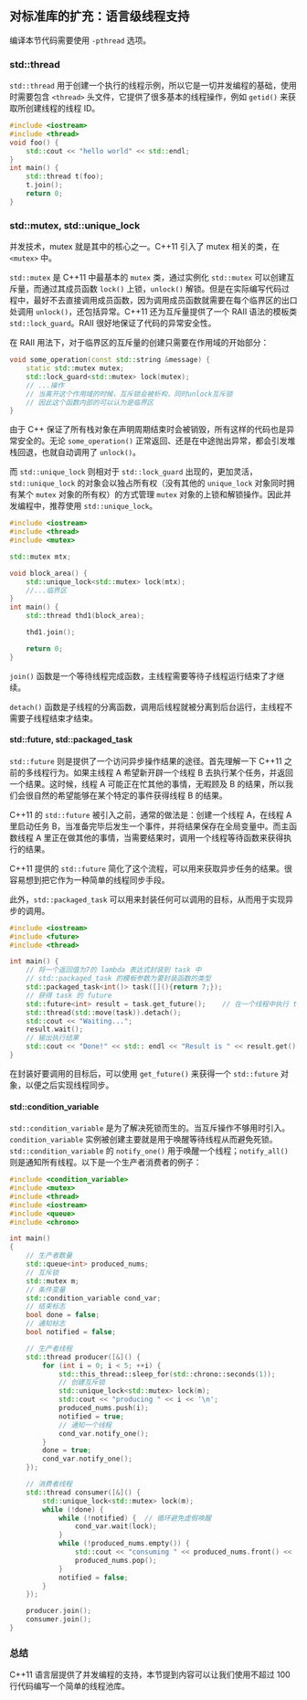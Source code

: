 ## 对标准库的扩充：语言级线程支持

编译本节代码需要使用 `-pthread` 选项。

### std::thread

`std::thread` 用于创建一个执行的线程示例，所以它是一切并发编程的基础，使用时需要包含 `<thread>` 头文件，它提供了很多基本的线程操作，例如 `getid()` 来获取所创建线程的线程 ID。

```c++
#include <iostream>
#include <thread>
void foo() {
    std::cout << "hello world" << std::endl;
}
int main() {
    std::thread t(foo);
    t.join();
    return 0;
}
```

### std::mutex, std::unique_lock

并发技术，mutex 就是其中的核心之一。C++11 引入了 mutex 相关的类，在 `<mutex>` 中。

`std::mutex` 是 C++11 中最基本的 `mutex` 类，通过实例化 `std::mutex` 可以创建互斥量，而通过其成员函数 `lock()` 上锁，`unlock()` 解锁。但是在实际编写代码过程中，最好不去直接调用成员函数，因为调用成员函数就需要在每个临界区的出口处调用 `unlock()`，还包括异常。C++11 还为互斥量提供了一个 RAII 语法的模板类 `std::lock_guard`。RAII 很好地保证了代码的异常安全性。

在 RAII 用法下，对于临界区的互斥量的创建只需要在作用域的开始部分：

```c++
void some_operation(const std::string &message) {
    static std::mutex mutex;
    std::lock_guard<std::mutex> lock(mutex);
    // ...操作
    // 当离开这个作用域的时候，互斥锁会被析构，同时unlock互斥锁
    // 因此这个函数内部的可以认为是临界区
}
```

由于 C++ 保证了所有栈对象在声明周期结束时会被销毁，所有这样的代码也是异常安全的。无论 `some_operation()` 正常返回、还是在中途抛出异常，都会引发堆栈回退，也就自动调用了 `unlock()`。

而 `std::unique_lock` 则相对于 `std::lock_guard` 出现的，更加灵活，`std::unique_lock` 的对象会以独占所有权（没有其他的 `unique_lock` 对象同时拥有某个 `mutex` 对象的所有权）的方式管理 `mutex` 对象的上锁和解锁操作。因此并发编程中，推荐使用 `std::unique_lock`。

```c++
#include <iostream>
#include <thread>
#include <mutex>

std::mutex mtx;

void block_area() {
    std::unique_lock<std::mutex> lock(mtx);
    //...临界区
}
int main() {
    std::thread thd1(block_area);

    thd1.join();

    return 0;
}
```

`join()` 函数是一个等待线程完成函数，主线程需要等待子线程运行结束了才继续。

`detach()` 函数是子线程的分离函数，调用后线程就被分离到后台运行，主线程不需要子线程结束才结束。

#### std::future, std::packaged_task

`std::future` 则是提供了一个访问异步操作结果的途径。首先理解一下 C++11 之前的多线程行为。如果主线程 A 希望新开辟一个线程 B 去执行某个任务，并返回一个结果。这时候，线程 A 可能正在忙其他的事情，无暇顾及 B 的结果，所以我们会很自然的希望能够在某个特定的事件获得线程 B 的结果。

C++11 的 `std::future` 被引入之前，通常的做法是：创建一个线程 A，在线程 A 里启动任务 B，当准备完毕后发生一个事件，并将结果保存在全局变量中。而主函数线程 A 里正在做其他的事情，当需要结果时，调用一个线程等待函数来获得执行的结果。

C++11 提供的 `std::future` 简化了这个流程，可以用来获取异步任务的结果。很容易想到把它作为一种简单的线程同步手段。

此外，`std::packaged_task` 可以用来封装任何可以调用的目标，从而用于实现异步的调用。

```c++
#include <iostream>
#include <future>
#include <thread>

int main() {
    // 将一个返回值为7的 lambda 表达式封装到 task 中
    // std::packaged_task 的模板参数为要封装函数的类型
    std::packaged_task<int()> task([](){return 7;});
    // 获得 task 的 future
    std::future<int> result = task.get_future();    // 在一个线程中执行 task
    std::thread(std::move(task)).detach();    
    std::cout << "Waiting...";
    result.wait();
    // 输出执行结果
    std::cout << "Done!" << std:: endl << "Result is " << result.get() << '\n';
}
```

在封装好要调用的目标后，可以使用 `get_future()` 来获得一个 `std::future` 对象，以便之后实现线程同步。

#### std::condition_variable

`std::condition_variable` 是为了解决死锁而生的。当互斥操作不够用时引入。`condition_variable` 实例被创建主要就是用于唤醒等待线程从而避免死锁。`std::condition_variable` 的 `notify_one()` 用于唤醒一个线程；`notify_all()` 则是通知所有线程。以下是一个生产者消费者的例子：

```c++
#include <condition_variable>
#include <mutex>
#include <thread>
#include <iostream>
#include <queue>
#include <chrono>

int main()
{
    // 生产者数量
    std::queue<int> produced_nums;
    // 互斥锁
    std::mutex m;
    // 条件变量
    std::condition_variable cond_var;
    // 结束标志
    bool done = false;
    // 通知标志
    bool notified = false;

    // 生产者线程
    std::thread producer([&]() {
        for (int i = 0; i < 5; ++i) {
            std::this_thread::sleep_for(std::chrono::seconds(1));
            // 创建互斥锁
            std::unique_lock<std::mutex> lock(m);
            std::cout << "producing " << i << '\n';
            produced_nums.push(i);
            notified = true;
            // 通知一个线程
            cond_var.notify_one();
        }   
        done = true;
        cond_var.notify_one();
    }); 

    // 消费者线程
    std::thread consumer([&]() {
        std::unique_lock<std::mutex> lock(m);
        while (!done) {
            while (!notified) {  // 循环避免虚假唤醒
                cond_var.wait(lock);
            }   
            while (!produced_nums.empty()) {
                std::cout << "consuming " << produced_nums.front() << '\n';
                produced_nums.pop();
            }   
            notified = false;
        }   
    }); 

    producer.join();
    consumer.join();
}
```

### 总结

C++11 语言层提供了并发编程的支持，本节提到内容可以让我们使用不超过 100 行代码编写一个简单的线程池库。